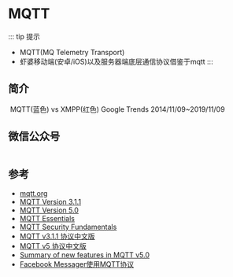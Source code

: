 # MQTT

::: tip 提示

- MQTT(MQ Telemetry Transport)
- 虾婆移动端(安卓/iOS)以及服务器端底层通信协议借鉴于mqtt
:::

## 简介

<img :src="$withBase('/image/mqtt-xmpp.png')"/>
MQTT(蓝色) vs XMPP(红色) Google Trends 2014/11/09~2019/11/09

## 微信公众号

<img :src="$withBase('/image/qrcode_xiaperio_430.jpg')" style="width:250px;"/>

## 参考

- [mqtt.org](http://mqtt.org/)
- [MQTT Version 3.1.1](http://docs.oasis-open.org/mqtt/mqtt/v3.1.1/os/mqtt-v3.1.1-os.html)
- [MQTT Version 5.0](https://docs.oasis-open.org/mqtt/mqtt/v5.0/mqtt-v5.0.html)
- [MQTT Essentials](https://www.hivemq.com/mqtt-essentials/)
- [MQTT Security Fundamentals](https://www.hivemq.com/blog/introducing-the-mqtt-security-fundamentals/)
- [MQTT v3.1.1 协议中文版](https://github.com/pengjinning/mqttv3.1.1)
- [MQTT v5 协议中文版](https://github.com/pengjinning/mqttv5)
- [Summary of new features in MQTT v5.0](https://docs.oasis-open.org/mqtt/mqtt/v5.0/os/mqtt-v5.0-os.html#_Toc3901293)
- [Facebook Messager使用MQTT协议](https://www.facebook.com/notes/facebook-engineering/building-facebook-messenger/10150259350998920)
